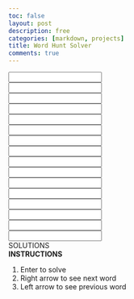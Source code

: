```yaml
---
toc: false
layout: post
description: free
categories: [markdown, projects]
title: Word Hunt Solver
comments: true
---
```

<head>
    <link rel="preconnect" href="https://fonts.googleapis.com">
    <link rel="preconnect" href="https://fonts.gstatic.com" crossorigin>
    <link href="https://fonts.googleapis.com/css2?family=Orbitron:wght@700&display=swap" rel="stylesheet">
    <link href="{{site.baseurl}}/assets/WordHuntSolver/styles.css" rel="stylesheet" type="text/css"/>
</head>

<div class="container">
    <div class="board">
        <div class="row">
            <div class="letter"><input id="(0, 0)"></div>
            <div class="letter"><input id="(0, 1)"></div>
            <div class="letter"><input id="(0, 2)"></div>
            <div class="letter"><input id="(0, 3)"></div>
        </div>
        <div class="row">
            <div class="letter"><input id="(1, 0)"></div>
            <div class="letter"><input id="(1, 1)"></div>
            <div class="letter"><input id="(1, 2)"></div>
            <div class="letter"><input id="(1, 3)"></div>
        </div>
        <div class="row">
            <div class="letter"><input id="(2, 0)"></div>
            <div class="letter"><input id="(2, 1)"></div>
            <div class="letter"><input id="(2, 2)"></div>
            <div class="letter"><input id="(2, 3)"></div>
        </div>
        <div class="row">
            <div class="letter"><input id="(3, 0)"></div>
            <div class="letter"><input id="(3, 1)"></div>
            <div class="letter"><input id="(3, 2)"></div>
            <div class="letter"><input id="(3, 3)"></div>
        </div>
    </div>
    <div class="answers">
        <div class="title">SOLUTIONS</div>
        <div class="solution" id="solution"></div>
        <div class="instructions">
            <b>INSTRUCTIONS</b>
            <br>
            <ol>
                <li class="list">Enter to solve</li>
                <li class="list">Right arrow to see next word</li>
                <li class="list">Left arrow to see previous word</li>
            </ol>
        </div>
    </div>
</div>

<script type="text/javascript" src="{{site.baseurl}}/assets/WordHuntSolver/script.js"></script>